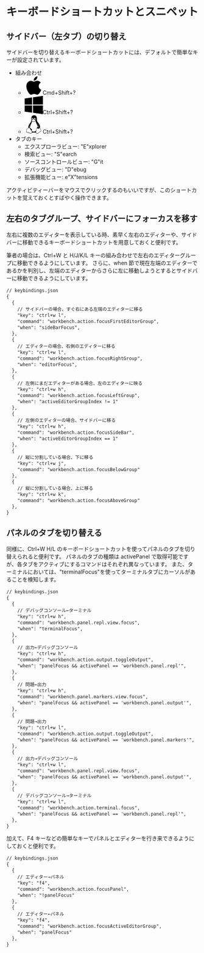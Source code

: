 # キーボードショートカットとスニペット

## サイドバー（左タブ）の切り替え

サイドバーを切り替えるキーボードショートカットには、デフォルトで簡単なキーが設定されています。

- 組み合わせ
  - <img src="image/apple.svg" class="icon"/>Cmd+Shift+?
  - <img src="image/windows.svg" class="icon"/>Ctrl+Shift+?
  - <img src="image/linux.svg" class="icon"/>Ctrl+Shift+?
- タブのキー
  - エクスプローラビュー: "E"xplorer
  - 検索ビュー: "S"earch
  - ソースコントロールビュー: "G"it
  - デバッグビュー: "D"ebug
  - 拡張機能ビュー: e"X"tensions

アクティビティーバーをマウスでクリックするのもいいですが、このショートカットを覚えておくとすばやく操作できます。

## 左右のタブグループ、サイドバーにフォーカスを移す

左右に複数のエディターを表示している時、素早く左右のエディターや、サイドバーに移動できるキーボードショートカットを用意しておくと便利です。

筆者の場合は、Ctrl+W と H/J/K/L キーの組み合わせで左右のエディターグループに移動できるようにしています。
さらに、when 節で現在左端のエディターであるかを判別し、左端のエディターからさらに左に移動しようとするとサイドバーに移動できるようにしています。

```
// keybindings.json
{
  {
    // サイドバーの場合、すぐ右にある左端のエディターに移る
    "key": "ctrl+w l",
    "command": "workbench.action.focusFirstEditorGroup",
    "when": "sideBarFocus",
  },
  {
    // エディターの場合、右側のエディターに移る
    "key": "ctrl+w l",
    "command": "workbench.action.focusRightGroup",
    "when": "editorFocus",
  },
  {
    // 左側にまだエディターがある場合、左のエディターに映る
    "key": "ctrl+w h",
    "command": "workbench.action.focusLeftGroup",
    "when": "activeEditorGroupIndex != 1"
  },
  {
    // 左側のエディターの場合、サイドバーに移る
    "key": "ctrl+w h",
    "command": "workbench.action.focusSideBar",
    "when": "activeEditorGroupIndex == 1"
  },
  {
    // 縦に分割している場合、下に移る
    "key": "ctrl+w j",
    "command": "workbench.action.focusBelowGroup"
  },
  {
    // 縦に分割している場合、上に移る
    "key": "ctrl+w k",
    "command": "workbench.action.focusAboveGroup"
  },
}
```

## パネルのタブを切り替える

同様に、Ctrl+W H/L のキーボードショートカットを使ってパネルのタブを切り替えられると便利です。
パネルのタブの種類は activePanel で取得可能ですが、各タブをアクティブにするコマンドはそれぞれ異なっています。
また、ターミナルにおいては、"terminalFocus"を使ってターミナルタブにカーソルがあることを検知します。

```
// keybindings.json
{
  {
    // デバッグコンソール←ターミナル
    "key": "ctrl+w h",
    "command": "workbench.panel.repl.view.focus",
    "when": "terminalFocus",
  },
  {
    // 出力←デバッグコンソール
    "key": "ctrl+w h",
    "command": "workbench.action.output.toggleOutput",
    "when": "panelFocus && activePanel == 'workbench.panel.repl'",
  },
  {
    // 問題←出力
    "key": "ctrl+w h",
    "command": "workbench.panel.markers.view.focus",
    "when": "panelFocus && activePanel == 'workbench.panel.output'",
  },
  {
    // 問題→出力
    "key": "ctrl+w l",
    "command": "workbench.action.output.toggleOutput",
    "when": "panelFocus && activePanel == 'workbench.panel.markers'",
  },
  {
    // 出力→デバッグコンソール
    "key": "ctrl+w l",
    "command": "workbench.panel.repl.view.focus",
    "when": "panelFocus && activePanel == 'workbench.panel.output'",
  },
  {
    // デバッグコンソール→ターミナル
    "key": "ctrl+w l",
    "command": "workbench.action.terminal.focus",
    "when": "panelFocus && activePanel == 'workbench.panel.repl'",
  },
}
```

加えて、F4 キーなどの簡単なキーでパネルとエディターを行き来できるようにしておくと便利です。

```
// keybindings.json
{
  {
    // エディター→パネル
    "key": "f4",
    "command": "workbench.action.focusPanel",
    "when": "!panelFocus"
  },
  {
    // エディター←パネル
    "key": "f4",
    "command": "workbench.action.focusActiveEditorGroup",
    "when": "panelFocus"
  },
}
```
